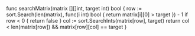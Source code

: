 func searchMatrix(matrix [][]int, target int) bool {
    row := sort.Search(len(matrix), func(i int) bool { return matrix[i][0] > target }) - 1
    if row < 0 {
        return false
    }
    col := sort.SearchInts(matrix[row], target)
    return col < len(matrix[row]) && matrix[row][col] == target
}
